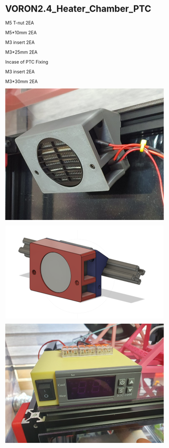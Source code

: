 # VORON2.4_Heater_Chamber_PTC



M5 T-nut 2EA

M5*10mm 2EA

M3 insert 2EA

M3*25mm 2EA
 

Incase of PTC Fixing

M3 insert 2EA

M3*30mm 2EA




![Image of Heater_Chamber PTC mount modeling](https://github.com/pure100kim/VORON2.4_Heater_Chamber_PTC/blob/main/Photo/PTC_Mount.jpg)


![Image of Heater_Chamber PTC mount modeling](https://github.com/pure100kim/VORON2.4_Heater_Chamber_PTC/blob/main/Photo/Chamber_heater_Modeling.png)


![Image of Heater_Chamber controller case](https://github.com/pure100kim/VORON2.4_Heater_Chamber_PTC/blob/main/Photo/Controller_Mount.jpg)

